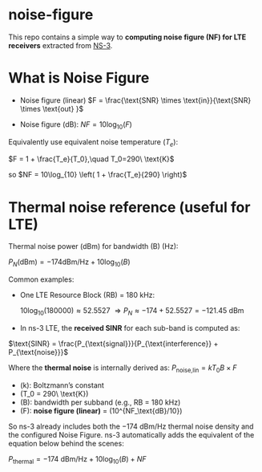 # noise-figure
This repo contains a simple way to **computing noise figure (NF) for LTE receivers** extracted from [NS-3]().

# What is Noise Figure

- Noise figure (linear) $F = \frac{\text{SNR} \times \text{in}}{\text{SNR} \times \text{out} }$

- Noise figure (dB): $NF = 10\log_{10}(F)$

Equivalently use equivalent noise temperature ($T_e$):

$F = 1 + \frac{T_e}{T_0},\quad T_0=290\ \text{K}$

so $NF = 10\log_{10} \left( 1 + \frac{T_e}{290} \right)$

# Thermal noise reference (useful for LTE)

Thermal noise power (dBm) for bandwidth (B) (Hz):

$P_N\text{(dBm)} = -174 \text{dBm/Hz} + 10 \log_{10}(B)$

Common examples:

* One LTE Resource Block (RB) = 180 kHz:
  
  $10\log_{10}(180000) \approx 52.5527\ \Rightarrow P_N\approx -174 + 52.5527 = -121.45\ \text{dBm}$
  

* In ns-3 LTE, the **received SINR** for each sub-band is computed as:

$\text{SINR} = \frac{P_{\text{signal}}}{P_{\text{interference}} + P_{\text{noise}}}$

Where the **thermal noise** is internally derived as:
$P_{\text{noise,lin}} = k T_0 B \times F$

  - (k): Boltzmann’s constant
  - (T_0 = 290\ \text{K})
  - (B): bandwidth per subband (e.g., RB = 180 kHz)
  - (F): **noise figure (linear)** = (10^{NF_\text{dB}/10})

So ns-3 already includes both the $-174\text{ dBm/Hz}$ thermal noise density and the configured Noise Figure. ns-3 automatically adds the equivalent of the equation below behind the scenes:

$P_\text{thermal} = -174\text{ dBm/Hz} + 10\log_{10}(B) + NF$




